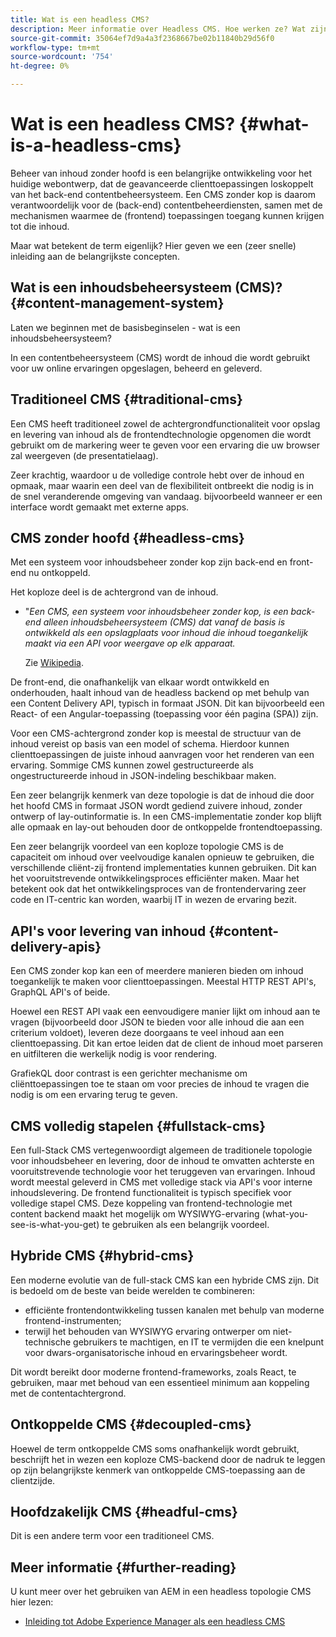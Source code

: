 ```yaml
---
title: Wat is een headless CMS?
description: Meer informatie over Headless CMS. Hoe werken ze? Wat zijn de alternatieven en verschillen? Waarom zou u een Headless CMS willen gebruiken?
source-git-commit: 35064ef7d9a4a3f2368667be02b11840b29d56f0
workflow-type: tm+mt
source-wordcount: '754'
ht-degree: 0%

---
```



# Wat is een headless CMS? {#what-is-a-headless-cms}

Beheer van inhoud zonder hoofd is een belangrijke ontwikkeling voor het huidige webontwerp, dat de geavanceerde clienttoepassingen loskoppelt van het back-end contentbeheersysteem. Een CMS zonder kop is daarom verantwoordelijk voor de (back-end) contentbeheerdiensten, samen met de mechanismen waarmee de (frontend) toepassingen toegang kunnen krijgen tot die inhoud.

Maar wat betekent de term eigenlijk? Hier geven we een (zeer snelle) inleiding aan de belangrijkste concepten.

## Wat is een inhoudsbeheersysteem (CMS)? {#content-management-system}

Laten we beginnen met de basisbeginselen - wat is een inhoudsbeheersysteem?

In een contentbeheersysteem (CMS) wordt de inhoud die wordt gebruikt voor uw online ervaringen opgeslagen, beheerd en geleverd.

## Traditioneel CMS {#traditional-cms}

Een CMS heeft traditioneel zowel de achtergrondfunctionaliteit voor opslag en levering van inhoud als de frontendtechnologie opgenomen die wordt gebruikt om de markering weer te geven voor een ervaring die uw browser zal weergeven (de presentatielaag).

Zeer krachtig, waardoor u de volledige controle hebt over de inhoud en opmaak, maar waarin een deel van de flexibiliteit ontbreekt die nodig is in de snel veranderende omgeving van vandaag. bijvoorbeeld wanneer er een interface wordt gemaakt met externe apps.

## CMS zonder hoofd {#headless-cms}

Met een systeem voor inhoudsbeheer zonder kop zijn back-end en front-end nu ontkoppeld.

Het koploze deel is de achtergrond van de inhoud.

* &quot;*Een CMS, een systeem voor inhoudsbeheer zonder kop, is een back-end alleen inhoudsbeheersysteem (CMS) dat vanaf de basis is ontwikkeld als een opslagplaats voor inhoud die inhoud toegankelijk maakt via een API voor weergave op elk apparaat.*

   Zie [Wikipedia](https://en.wikipedia.org/wiki/Headless_content_management_system).

De front-end, die onafhankelijk van elkaar wordt ontwikkeld en onderhouden, haalt inhoud van de headless backend op met behulp van een Content Delivery API, typisch in formaat JSON. Dit kan bijvoorbeeld een React- of een Angular-toepassing (toepassing voor één pagina (SPA)) zijn.

Voor een CMS-achtergrond zonder kop is meestal de structuur van de inhoud vereist op basis van een model of schema. Hierdoor kunnen clienttoepassingen de juiste inhoud aanvragen voor het renderen van een ervaring. Sommige CMS kunnen zowel gestructureerde als ongestructureerde inhoud in JSON-indeling beschikbaar maken.

Een zeer belangrijk kenmerk van deze topologie is dat de inhoud die door het hoofd CMS in formaat JSON wordt gediend zuivere inhoud, zonder ontwerp of lay-outinformatie is. In een CMS-implementatie zonder kop blijft alle opmaak en lay-out behouden door de ontkoppelde frontendtoepassing.

Een zeer belangrijk voordeel van een koploze topologie CMS is de capaciteit om inhoud over veelvoudige kanalen opnieuw te gebruiken, die verschillende cliënt-zij frontend implementaties kunnen gebruiken. Dit kan het vooruitstrevende ontwikkelingsproces efficiënter maken. Maar het betekent ook dat het ontwikkelingsproces van de frontendervaring zeer code en IT-centric kan worden, waarbij IT in wezen de ervaring bezit.

## API&#39;s voor levering van inhoud {#content-delivery-apis}

Een CMS zonder kop kan een of meerdere manieren bieden om inhoud toegankelijk te maken voor clienttoepassingen. Meestal HTTP REST API&#39;s, GraphQL API&#39;s of beide.

Hoewel een REST API vaak een eenvoudigere manier lijkt om inhoud aan te vragen (bijvoorbeeld door JSON te bieden voor alle inhoud die aan een criterium voldoet), leveren deze doorgaans te veel inhoud aan een clienttoepassing. Dit kan ertoe leiden dat de client de inhoud moet parseren en uitfilteren die werkelijk nodig is voor rendering.

GrafiekQL door contrast is een gerichter mechanisme om cliënttoepassingen toe te staan om voor precies de inhoud te vragen die nodig is om een ervaring terug te geven.

## CMS volledig stapelen {#fullstack-cms}

Een full-Stack CMS vertegenwoordigt algemeen de traditionele topologie voor inhoudsbeheer en levering, door de inhoud te omvatten achterste en vooruitstrevende technologie voor het teruggeven van ervaringen. Inhoud wordt meestal geleverd in CMS met volledige stack via API&#39;s voor interne inhoudslevering. De frontend functionaliteit is typisch specifiek voor volledige stapel CMS. Deze koppeling van frontend-technologie met content backend maakt het mogelijk om WYSIWYG-ervaring (what-you-see-is-what-you-get) te gebruiken als een belangrijk voordeel.

## Hybride CMS {#hybrid-cms}

Een moderne evolutie van de full-stack CMS kan een hybride CMS zijn. Dit is bedoeld om de beste van beide werelden te combineren:

* efficiënte frontendontwikkeling tussen kanalen met behulp van moderne frontend-instrumenten;
* terwijl het behouden van WYSIWYG ervaring ontwerper om niet-technische gebruikers te machtigen, en IT te vermijden die een knelpunt voor dwars-organisatorische inhoud en ervaringsbeheer wordt.

Dit wordt bereikt door moderne frontend-frameworks, zoals React, te gebruiken, maar met behoud van een essentieel minimum aan koppeling met de contentachtergrond.

## Ontkoppelde CMS {#decoupled-cms}

Hoewel de term ontkoppelde CMS soms onafhankelijk wordt gebruikt, beschrijft het in wezen een koploze CMS-backend door de nadruk te leggen op zijn belangrijkste kenmerk van ontkoppelde CMS-toepassing aan de clientzijde.

## Hoofdzakelijk CMS {#headful-cms}

Dit is een andere term voor een traditioneel CMS.

## Meer informatie {#further-reading}

U kunt meer over het gebruiken van AEM in een headless topologie CMS hier lezen:

* [Inleiding tot Adobe Experience Manager als een headless CMS](/help/headless/introduction.md)
